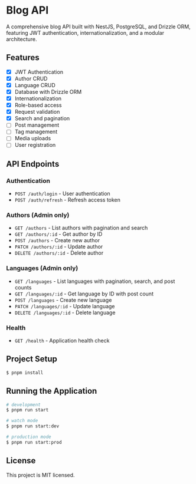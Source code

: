 # Blog API

A comprehensive blog API built with NestJS, PostgreSQL, and Drizzle ORM, featuring JWT authentication, internationalization, and a modular architecture.

## Features

- [x] JWT Authentication
- [x] Author CRUD
- [x] Language CRUD
- [x] Database with Drizzle ORM
- [x] Internationalization
- [x] Role-based access
- [x] Request validation
- [x] Search and pagination
- [ ] Post management
- [ ] Tag management
- [ ] Media uploads
- [ ] User registration

## API Endpoints

### Authentication

- `POST /auth/login` - User authentication
- `POST /auth/refresh` - Refresh access token

### Authors (Admin only)

- `GET /authors` - List authors with pagination and search
- `GET /authors/:id` - Get author by ID
- `POST /authors` - Create new author
- `PATCH /authors/:id` - Update author
- `DELETE /authors/:id` - Delete author

### Languages (Admin only)

- `GET /languages` - List languages with pagination, search, and post counts
- `GET /languages/:id` - Get language by ID with post count
- `POST /languages` - Create new language
- `PATCH /languages/:id` - Update language
- `DELETE /languages/:id` - Delete language

### Health

- `GET /health` - Application health check

## Project Setup

```bash
$ pnpm install
```

## Running the Application

```bash
# development
$ pnpm run start

# watch mode
$ pnpm run start:dev

# production mode
$ pnpm run start:prod
```

## License

This project is MIT licensed.
